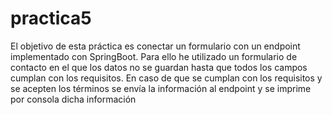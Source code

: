 # practica5

El objetivo de esta práctica es conectar un formulario con un endpoint implementado con SpringBoot.
Para ello he utilizado un formulario de contacto en el que los datos no se guardan hasta que todos los campos cumplan con los requisitos. 
En caso de que se cumplan con los requisitos y se acepten los términos se envía la información al endpoint y se imprime por consola dicha información 
